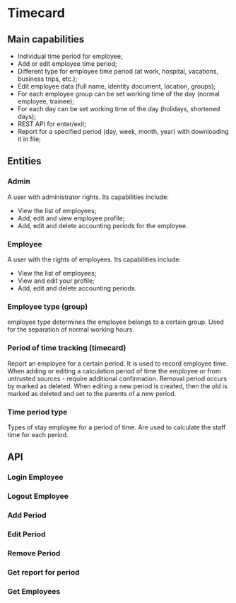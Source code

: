 
# Timecard

## Main capabilities

* Individual time period for employee;
* Add or edit employee time period;
* Different type for employee time period (at work, hospital, vacations, business trips, etc.);
* Edit employee data (full name, identity document, location, groups);
* For each employee group can be set working time of the day (normal employee, trainee);
* For each day can be set working time of the day (holidays, shortened days);
* REST API for enter/exit;
* Report for a specified period (day, week, month, year) with downloading it in file;

## Entities

### Admin
A user with administrator rights.
Its capabilities include:
* View the list of employees;
* Add, edit and view employee profile;
* Add, edit and delete accounting periods for the employee.

### Employee
A user with the rights of employees.
Its capabilities include:
* View the list of employees;
* View and edit your profile;
* Add, edit and delete accounting periods.

### Employee type (group)
employee type determines the employee belongs to a certain group.
Used for the separation of normal working hours.

### Period of time tracking (timecard)
Report an employee for a certain period.
It is used to record employee time.
When adding or editing a calculation period of time the employee or from untrusted sources - require additional confirmation.
Removal period occurs by marked as deleted.
When editing a new period is created, then the old is marked as deleted and set to the parents of a new period.

### Time period type
Types of stay employee for a period of time.
Are used to calculate the staff time for each period.

## API

### Login Employee

### Logout Employee

### Add Period

### Edit Period

### Remove Period

### Get report for period

### Get Employees
